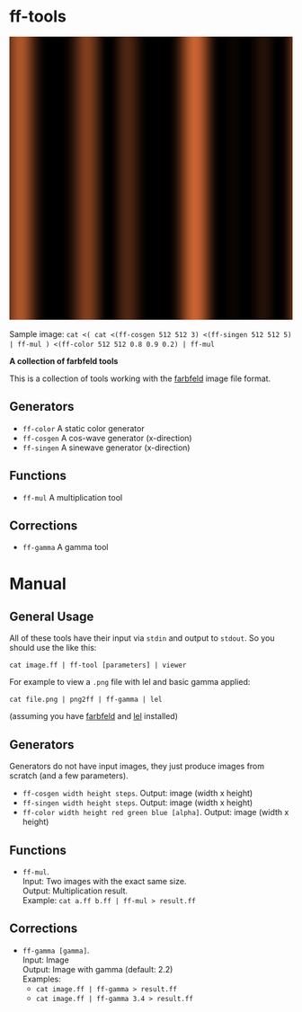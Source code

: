 ff-tools
========

![Sample image](demo.png)

Sample image: `cat <( cat <(ff-cosgen 512 512 3) <(ff-singen 512 512 5) | ff-mul ) <(ff-color 512 512 0.8 0.9 0.2) | ff-mul`

**A collection of farbfeld tools**

This is a collection of tools working with the
[farbfeld](https://tools.suckless.org/farbfeld/) image file format.

Generators
----------

- `ff-color` A static color generator
- `ff-cosgen` A cos-wave generator (x-direction)
- `ff-singen` A sinewave generator (x-direction)

Functions
---------

- `ff-mul` A multiplication tool

Corrections
-----------

- `ff-gamma` A gamma tool

Manual
======

General Usage
-------------

All of these tools have their input via `stdin` and output to `stdout`. So you
should use the like this:

    cat image.ff | ff-tool [parameters] | viewer

For example to view a `.png` file with lel and basic gamma applied:

    cat file.png | png2ff | ff-gamma | lel

(assuming you have [farbfeld](https://tools.suckless.org/farbfeld/) and
[lel](http://git.2f30.org/lel/) installed)

Generators
----------

Generators do not have input images, they just produce images from scratch
(and a few parameters).

- `ff-cosgen width height steps`. Output: image (width x height)
- `ff-singen width height steps`. Output: image (width x height)
- `ff-color width height red green blue [alpha]`. Output: image (width x
  height)

Functions
---------

- `ff-mul`.  
  Input: Two images with the exact same size.  
  Output: Multiplication result.  
  Example: `cat a.ff b.ff | ff-mul > result.ff`

Corrections
-----------

- `ff-gamma [gamma]`.  
  Input: Image  
  Output: Image with gamma (default: 2.2)  
  Examples:
  - `cat image.ff | ff-gamma > result.ff`  
  - `cat image.ff | ff-gamma 3.4 > result.ff`
